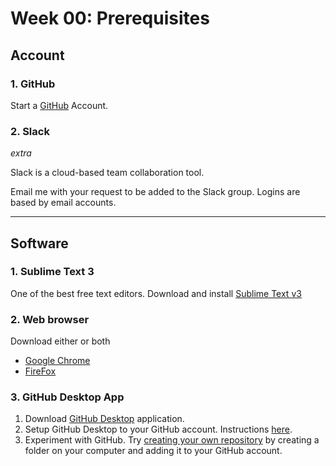 # Week 00: Prerequisites

## Account

### 1. GitHub
Start a [GitHub](https://github.com/join) Account.

### 2. Slack
*extra* 

Slack is a cloud-based team collaboration tool.

Email me with your request to be added to the Slack group. Logins are based by email accounts.

***

## Software

### 1. Sublime Text 3

One of the best free text editors.
Download and install [Sublime Text v3](http://www.sublimetext.com/3) 

### 2. Web browser 

Download either or both

 * [Google Chrome](https://www.google.com/chrome/) 
 * [FireFox](https://www.mozilla.org/en-US/firefox/new/)


### 3. GitHub Desktop App

1. Download [GitHub Desktop](https://desktop.github.com/) application.
2. Setup GitHub Desktop to your GitHub account. Instructions [here](https://help.github.com/desktop/guides/getting-started/authenticating-to-github/).
3. Experiment with GitHub. Try [creating your own repository](https://guides.github.com/introduction/getting-your-project-on-github/) by creating a folder on your computer and adding it to your GitHub account. 